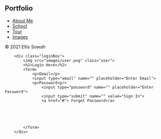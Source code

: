 

<!DOCTYPE html>
<html>
<head>
  <title> My First Website</title>

  <link rel="stylesheet" href="./css/style.css"> 

</head>
<body>
    <div class="hero">
        <nav>
            <h2 class = "logo">Portfo<span>lio</span></h2>
            <ul>
                <li><a href="./html/aboutme.html">About Me</a></li>
                <li><a href="https://www.senecacollege.ca/home.html">School</a></li>
                <li><a href="./html/tour.html">Tour</a></li>
                <li><a href="./html/images.html"">Images</a></li>
            </ul>           
        </nav>
        <div id="footer"> &copy; 2021 Ellis Sowah
        </div>

        <div class="loginBox">
            <img src="images/user.png" class="user">
            <h2>Login Here</h2>
            <form>
                <p>Email</p>
                <input type="email" name="" placeholder="Enter Email">
                <p>Password<p/>
                    <input type="password" name="" placeholder="Enter Password">
                    <input type="submit" name="" value="Sign In">
                    <a href="#"> Forget Password</a>
                    




            </form>
        </div>

</body>
</html>
